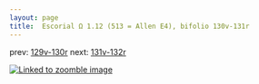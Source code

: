 ```yaml
---
layout: page
title:  Escorial Ω 1.12 (513 = Allen E4), bifolio 130v-131r
---
```


prev: [129v-130r](../129v-130r/) next: [131v-132r](../131v-132r/)



[![Linked to zoomble image](http://www.homermultitext.org/iipsrv?IIIF=/project/homer/pyramidal/deepzoom/hmt/e3bifolio/v1/E3_130v_131r.tif/full/2000,/0/default.jpg)](http://www.homermultitext.org/ict2/?urn=urn:cite2:hmt:e3bifolio.v1:E3_130v_131r)

